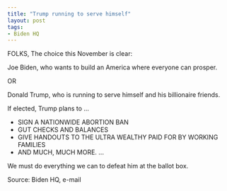 ```yaml
---
title: "Trump running to serve himself"
layout: post
tags:
- Biden HQ
---
```


FOLKS, The choice this November is clear:

Joe Biden, who wants to build an America where everyone can prosper.

OR

Donald Trump, who is running to serve himself and his billionaire friends.

If elected, Trump plans to ...

- SIGN A NATIONWIDE ABORTION BAN
- GUT CHECKS AND BALANCES
- GIVE HANDOUTS TO THE ULTRA WEALTHY PAID FOR BY WORKING FAMILIES
- AND MUCH, MUCH MORE. ...

We must do everything we can to defeat him at the ballot box.

Source: Biden HQ, e-mail
